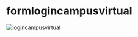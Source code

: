 # formlogincampusvirtual


![logincampusvirtual](https://user-images.githubusercontent.com/26189854/92652946-e1825a80-f2aa-11ea-8b0d-ca6942e649e9.gif)
